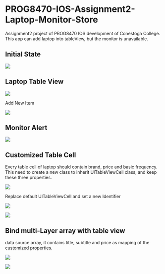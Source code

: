 # PROG8470-IOS-Assignment2-Laptop-Monitor-Store

Assignment2 project of PROG8470 IOS development of Conestoga College. This app can add laptop into tableView, but the monitor is unavailable.

## Initial State

![](doc/images/2023-07-14-20-46-27-image.png)

## Laptop Table View

![](doc/images/2023-07-14-20-47-08-image.png)

Add New Item

![](doc/images/2023-07-14-20-47-56-image.png)

## Monitor Alert

![](doc/images/2023-07-14-20-48-55-image.png)

## Customized Table Cell

Every table cell of laptop should contain brand, price and basic frequency. This need to create a new class to inherit UITableViewCell class, and keep these three properties.

![](doc/images/2023-07-14-20-55-45-image.png)

Replace default UITableViewCell and set a new Identifier

![](doc/images/2023-07-14-20-57-07-image.png)

![](doc/images/2023-07-14-20-58-19-image.png)

## Bind multi-Layer array with table view

data source array, it contains title, subtitle and price as mapping of the customized properties. 

![](doc/images/2023-07-14-21-00-43-image.png)

![](doc/images/2023-07-14-21-00-01-image.png)
